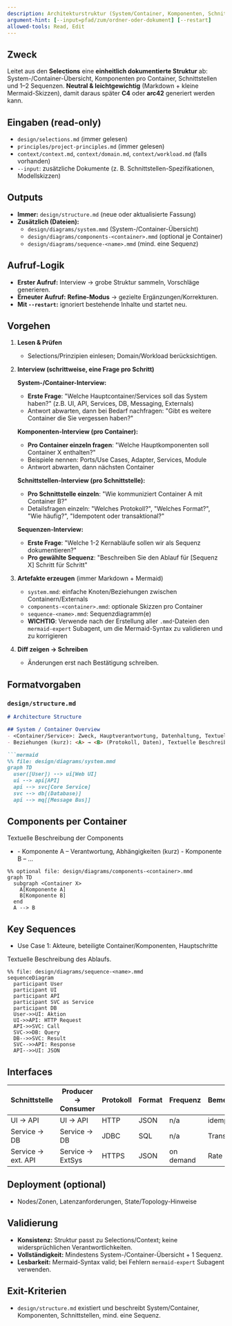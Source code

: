 ```yaml
---
description: Architekturstruktur (System/Container, Komponenten, Schnittstellen, Sequenzen) neutral dokumentieren
argument-hint: [--input=pfad/zum/ordner-oder-dokument] [--restart]
allowed-tools: Read, Edit
---
```


## Zweck
Leitet aus den **Selections** eine **einheitlich dokumentierte Struktur** ab: System-/Container-Übersicht, Komponenten pro Container, Schnittstellen und 1–2 Sequenzen. **Neutral & leichtgewichtig** (Markdown + kleine Mermaid-Skizzen), damit daraus später **C4** oder **arc42** generiert werden kann.

## Eingaben (read-only)
- `design/selections.md` (immer gelesen)
- `principles/project-principles.md` (immer gelesen)
- `context/context.md`, `context/domain.md`, `context/workload.md` (falls vorhanden)
- `--input`: zusätzliche Dokumente (z. B. Schnittstellen-Spezifikationen, Modellskizzen)

## Outputs
- **Immer:** `design/structure.md` (neue oder aktualisierte Fassung)
- **Zusätzlich (Dateien):**
  - `design/diagrams/system.mmd` (System-/Container-Übersicht)
  - `design/diagrams/components-<container>.mmd` (optional je Container)
  - `design/diagrams/sequence-<name>.mmd` (mind. eine Sequenz)

## Aufruf-Logik
- **Erster Aufruf:** Interview → grobe Struktur sammeln, Vorschläge generieren.
- **Erneuter Aufruf:** **Refine-Modus** → gezielte Ergänzungen/Korrekturen.
- **Mit `--restart`:** ignoriert bestehende Inhalte und startet neu.

## Vorgehen
1) **Lesen & Prüfen**
   - Selections/Prinzipien einlesen; Domain/Workload berücksichtigen.
2) **Interview (schrittweise, eine Frage pro Schritt)**
   
   **System-/Container-Interview:**
   - **Erste Frage**: "Welche Hauptcontainer/Services soll das System haben?" (z.B. UI, API, Services, DB, Messaging, Externals)
   - Antwort abwarten, dann bei Bedarf nachfragen: "Gibt es weitere Container die Sie vergessen haben?"
   
   **Komponenten-Interview (pro Container):**
   - **Pro Container einzeln fragen**: "Welche Hauptkomponenten soll Container X enthalten?" 
   - Beispiele nennen: Ports/Use Cases, Adapter, Services, Module
   - Antwort abwarten, dann nächsten Container
   
   **Schnittstellen-Interview (pro Schnittstelle):**
   - **Pro Schnittstelle einzeln**: "Wie kommuniziert Container A mit Container B?"
   - Detailsfragen einzeln: "Welches Protokoll?", "Welches Format?", "Wie häufig?", "Idempotent oder transaktional?"
   
   **Sequenzen-Interview:**
   - **Erste Frage**: "Welche 1-2 Kernabläufe sollen wir als Sequenz dokumentieren?"
   - **Pro gewählte Sequenz**: "Beschreiben Sie den Ablauf für [Sequenz X] Schritt für Schritt"
3) **Artefakte erzeugen** (immer Markdown + Mermaid)
   - `system.mmd`: einfache Knoten/Beziehungen zwischen Containern/Externals
   - `components-<container>.mmd`: optionale Skizzen pro Container
   - `sequence-<name>.mmd`: Sequenzdiagramm(e)
   - **WICHTIG**: Verwende nach der Erstellung aller `.mmd`-Dateien den `mermaid-expert` Subagent, um die Mermaid-Syntax zu validieren und zu korrigieren
4) **Diff zeigen → Schreiben**
   - Änderungen erst nach Bestätigung schreiben.

## Formatvorgaben
### `design/structure.md`

```md
# Architecture Structure

## System / Container Overview
- <Container/Service>: Zweck, Hauptverantwortung, Datenhaltung, Textuelle Beschreibung des Systems und der Container.
- Beziehungen (kurz): <A> → <B> (Protokoll, Daten), Textuelle Beschreibung der Beziehungen.

```mermaid
%% file: design/diagrams/system.mmd
graph TD
  user([User]) --> ui[Web UI]
  ui --> api[API]
  api --> svc[Core Service]
  svc --> db[(Database)]
  api --> mq[[Message Bus]]
```

## Components per Container
 Textuelle Beschreibung der Components

* <Container X>
  - Komponente A – Verantwortung, Abhängigkeiten (kurz)
  - Komponente B – …

```mermaid
%% optional file: design/diagrams/components-<container>.mmd
graph TD
  subgraph <Container X>
    A[Komponente A]
    B[Komponente B]
  end
  A --> B
```

## Key Sequences

* Use Case 1: Akteure, beteiligte Container/Komponenten, Hauptschritte

Textuelle Beschreibung des Ablaufs.

```mermaid
%% file: design/diagrams/sequence-<name>.mmd
sequenceDiagram
  participant User
  participant UI
  participant API
  participant SVC as Service
  participant DB
  User->>UI: Aktion
  UI->>API: HTTP Request
  API->>SVC: Call
  SVC->>DB: Query
  DB-->>SVC: Result
  SVC-->>API: Response
  API-->>UI: JSON
```

## Interfaces

| Schnittstelle      | Producer → Consumer | Protokoll | Format | Frequenz  | Bemerkungen    |
| ------------------ | ------------------- | --------- | ------ | --------- | -------------- |
| UI → API           | UI → API            | HTTP      | JSON   | n/a       | idempotent?    |
| Service → DB       | Service → DB        | JDBC      | SQL    | n/a       | Transaktional? |
| Service → ext. API | Service → ExtSys    | HTTPS     | JSON   | on demand | Rate Limit: …  |

## Deployment (optional)

* Nodes/Zonen, Latenzanforderungen, State/Topology-Hinweise

## Validierung
- **Konsistenz:** Struktur passt zu Selections/Context; keine widersprüchlichen Verantwortlichkeiten.
- **Vollständigkeit:** Mindestens System-/Container-Übersicht + 1 Sequenz.
- **Lesbarkeit:** Mermaid-Syntax valid; bei Fehlern `mermaid-expert` Subagent verwenden.

## Exit-Kriterien
- `design/structure.md` existiert und beschreibt System/Container, Komponenten, Schnittstellen, mind. eine Sequenz.

